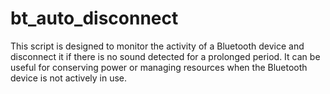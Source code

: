 # bt_auto_disconnect
This script is designed to monitor the activity of a Bluetooth device and disconnect it if there is no sound detected for a prolonged period. It can be useful for conserving power or managing resources when the Bluetooth device is not actively in use.
